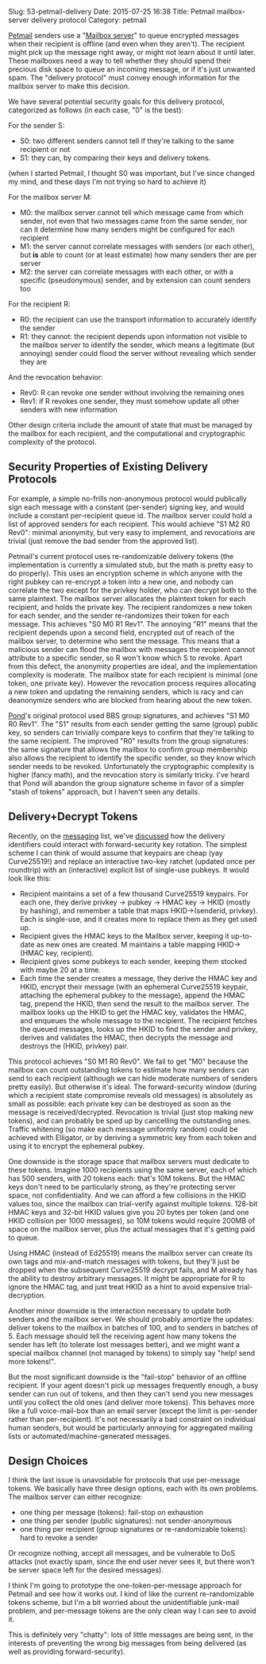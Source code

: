 Slug: 53-petmail-delivery
Date: 2015-07-25 16:38
Title: Petmail mailbox-server delivery protocol
Category: petmail

[Petmail](https://github.com/warner/petmail) senders use a
"[Mailbox server](https://github.com/warner/petmail/blob/48a712d8b0b6556dd608fbcb1d05178270ef3a8f/docs/mailbox.md)"
to queue encrypted messages when their recipient is offline (and even when
they aren't). The recipient might pick up the message right away, or might
not learn about it until later. These mailboxes need a way to tell whether
they should spend their precious disk space to queue an incoming message, or
if it's just unwanted spam. The "delivery protocol" must convey enough
information for the mailbox server to make this decision.

We have several potential security goals for this delivery protocol,
categorized as follows (in each case, "0" is the best):

For the sender S:

* S0: two different senders cannot tell if they're talking to the same
  recipient or not
* S1: they can, by comparing their keys and delivery tokens.

(when I started Petmail, I thought S0 was important, but I've since changed
my mind, and these days I'm not trying so hard to achieve it)

For the mailbox server M:

* M0: the mailbox server cannot tell which message came from which sender,
  not even that two messages came from the same sender, nor can it determine
  how many senders might be configured for each recipient
* M1: the server cannot correlate messages with senders (or each other), but
  **is** able to count (or at least estimate) how many senders ther are per
  server
* M2: the server can correlate messages with each other, or with a specific
  (pseudonymous) sender, and by extension can count senders too

For the recipient R:

* R0: the recipient can use the transport information to accurately identify
  the sender
* R1: they cannot: the recipient depends upon information not visible to the
  mailbox server to identify the sender, which means a legitimate (but
  annoying) sender could flood the server without revealing which sender they
  are

And the revocation behavior:

* Rev0: R can revoke one sender without involving the remaining ones
* Rev1: if R revokes one sender, they must somehow update all other senders
  with new information

Other design criteria include the amount of state that must be managed by the
mailbox for each recipient, and the computational and cryptographic
complexity of the protocol.

## Security Properties of Existing Delivery Protocols

For example, a simple no-frills non-anonymous protocol would publically sign
each message with a constant (per-sender) signing key, and would include a
constant per-recipient queue id. The mailbox server could hold a list of
approved senders for each recipient. This would achieve "S1 M2 R0 Rev0":
minimal anonymity, but very easy to implement, and revocations are trivial
(just remove the bad sender from the approved list).

Petmail's current protocol uses re-randomizable delivery tokens (the
implementation is currently a simulated stub, but the math is pretty easy to
do properly). This uses an encryption scheme in which anyone with the right
pubkey can re-encrypt a token into a new one, and nobody can correlate the
two except for the privkey holder, who can decrypt both to the same
plaintext. The mailbox server allocates the plaintext token for each
recipient, and holds the private key. The recipient randomizes a new token
for each sender, and the sender re-randomizes their token for each message.
This achieves "S0 M0 R1 Rev1". The annoying "R1" means that the recipient
depends upon a second field, encrypted out of reach of the mailbox server, to
determine who sent the message. This means that a malicious sender can flood
the mailbox with messages the recipient cannot attribute to a specific
sender, so R won't know which S to revoke. Apart from this defect, the
anonymity properties are ideal, and the implementation complexity is
moderate. The mailbox state for each recipient is minimal (one token, one
private key). However the revocation process requires allocating a new token
and updating the remaining senders, which is racy and can deanonymize senders
who are blocked from hearing about the new token.

[Pond](https://pond.imperialviolet.org/)'s original protocol used BBS group
signatures, and achieves "S1 M0 R0 Rev1". The "S1" results from each sender
getting the same (group) public key, so senders can trivially compare keys to
confirm that they're talking to the same recipient. The improved "R0" results
from the group signatures: the same signature that allows the mailbox to
confirm group membership also allows the recipient to identify the specific
sender, so they know which sender needs to be revoked. Unfortunately the
cryptographic complexity is higher (fancy math), and the revocation story is
similarly tricky. I've heard that Pond will abandon the group signature
scheme in favor of a simpler "stash of tokens" approach, but I haven't seen
any details.

## Delivery+Decrypt Tokens

Recently, on the
[messaging](https://moderncrypto.org/mail-archive/messaging/) list, we've
[discussed](https://moderncrypto.org/mail-archive/messaging/2015/001769.html)
how the delivery identifiers could interact with forward-security key
rotation. The simplest scheme I can think of would assume that keypairs are
cheap (yay Curve25519!) and replace an interactive two-key ratchet (updated
once per roundtrip) with an (interactive) explicit list of single-use
pubkeys. It would look like this:

* Recipient maintains a set of a few thousand Curve25519 keypairs. For each
  one, they derive privkey -> pubkey -> HMAC key -> HKID (mostly by hashing),
  and remember a table that maps HKID->(senderid, privkey). Each is
  single-use, and it creates more to replace them as they get used up.
* Recipient gives the HMAC keys to the Mailbox server, keeping it up-to-date
  as new ones are created. M maintains a table mapping HKID->(HMAC key,
  recipient).
* Recipient gives some pubkeys to each sender, keeping them stocked with
  maybe 20 at a time.
* Each time the sender creates a message, they derive the HMAC key and HKID,
  encrypt their message (with an ephemeral Curve25519 keypair, attaching the
  ephemeral pubkey to the message), append the HMAC tag, prepend the HKID,
  then send the result to the mailbox server. The mailbox looks up the HKID
  to get the HMAC key, validates the HMAC, and enqueues the whole message to
  the recipient. The recipient fetches the queued messages, looks up the HKID
  to find the sender and privkey, derives and validates the HMAC, then
  decrypts the message and destroys the (HKID, privkey) pair.

This protocol achieves "S0 M1 R0 Rev0". We fail to get "M0" because the
mailbox can count outstanding tokens to estimate how many senders can send to
each recipient (although we can hide moderate numbers of senders pretty
easily). But otherwise it's ideal. The forward-security window (during which
a recipient state compromise reveals old messages) is absolutely as small as
possible: each private key can be destroyed as soon as the message is
received/decrypted. Revocation is trivial (just stop making new tokens), and
can probably be sped up by cancelling the outstanding ones. Traffic whitening
(so make each message uniformly random) could be achieved with Elligator, or
by deriving a symmetric key from each token and using it to encrypt the
ephemeral pubkey.

One downside is the storage space that mailbox servers must dedicate to these
tokens. Imagine 1000 recipients using the same server, each of which has 500
senders, with 20 tokens each: that's 10M tokens. But the HMAC keys don't need
to be particularly strong, as they're protecting server space, not
confidentiality. And we can afford a few collisions in the HKID values too,
since the mailbox can trial-verify against multiple tokens. 128-bit HMAC keys
and 32-bit HKID values give you 20 bytes per token (and one HKID collision
per 1000 messages), so 10M tokens would require 200MB of space on the mailbox
server, plus the actual messages that it's getting paid to queue.

Using HMAC (instead of Ed25519) means the mailbox server can create its own
tags and mix-and-match messages with tokens, but they'll just be dropped when
the subsequent Curve25519 decrypt fails, and M already has the ability to
destroy arbitrary messages. It might be appropriate for R to ignore the HMAC
tag, and just treat HKID as a hint to avoid expensive trial-decryption.

Another minor downside is the interaction necessary to update both senders
and the mailbox server. We should probably amortize the updates: deliver
tokens to the mailbox in batches of 100, and to senders in batches of 5. Each
message should tell the receiving agent how many tokens the sender has left
(to tolerate lost messages better), and we might want a special mailbox
channel (not managed by tokens) to simply say "help! send more tokens!".

But the most significant downside is the "fail-stop" behavior of an offline
recipient. If your agent doesn't pick up messages frequently enough, a busy
sender can run out of tokens, and then they can't send you new messages until
you collect the old ones (and deliver more tokens). This behaves more like a
full voice-mail-box than an email server (except the limit is per-sender
rather than per-recipient). It's not necessarily a bad constraint on
individual human senders, but would be particularly annoying for aggregated
mailing lists or automated/machine-generated messages.

## Design Choices

I think the last issue is unavoidable for protocols that use per-message
tokens. We basically have three design options, each with its own problems.
The mailbox server can either recognize:

* one thing per message (tokens): fail-stop on exhaustion
* one thing per sender (public signatures): not sender-anonymous
* one thing per recipient (group signatures or re-randomizable tokens):
  hard to revoke a sender


Or recognize nothing, accept all messages, and be vulnerable to DoS attacks
(not exactly spam, since the end user never sees it, but there won't be
server space left for the desired messages).

I think I'm going to prototype the one-token-per-message approach for Petmail
and see how it works out. I kind of like the current re-randomizable tokens
scheme, but I'm a bit worried about the unidentifiable junk-mail problem, and
per-message tokens are the only clean way I can see to avoid it.

This is definitely very "chatty": lots of little messages are being sent, in
the interests of preventing the wrong big messages from being delivered (as
well as providing forward-security).
